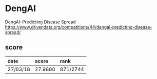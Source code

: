 # DengAI
DengAI: Predicting Disease Spread  
https://www.drivendata.org/competitions/44/dengai-predicting-disease-spread/
## score
|date|score|rank|
|:---|:---|:---|
|27/03/18|27.9880|871/2744|
